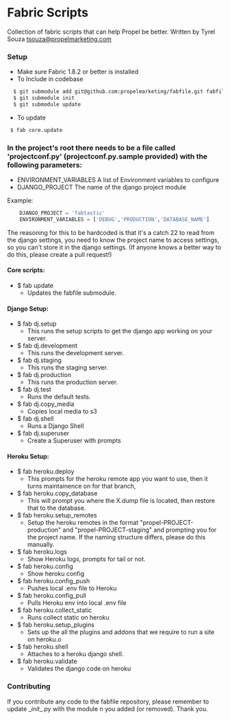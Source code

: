 Fabric Scripts
==============
Collection of fabric scripts that can help Propel be better. Written by
Tyrel Souza <tsouza@propelmarketing.com>


### Setup
* Make sure Fabric 1.8.2 or better is installed
* To Include in codebase

```bash
  $ git submodule add git@github.com:propelmarketing/fabfile.git fabfile
  $ git submodule init
  $ git submodule update
```

* To update

```bash
 $ fab core.update
```

### In the project's root there needs to be a file called 'projectconf.py' (projectconf.py.sample provided) with the following parameters:
* ENVIRONMENT_VARIABLES A list of Environment variables to configure
* DJANGO_PROJECT The name of the django project module

Example:

```python
    DJANGO_PROJECT = 'fabtastic'
    ENVIRONMENT_VARIABLES = ['DEBUG','PRODUCTION','DATABASE_NAME']
```

The reasoning for this to be hardcoded is that it's a catch 22 to read from the
django settings, you need to know the project name to access settings, so you can't store it in the django settings. (If anyone knows a better way to do this, please create a pull request!)

#### Core scripts:
* $ fab update 
    * Updates the fabfile submodule.

#### Django Setup:
* $ fab dj.setup
    * This runs the setup scripts to get the django app working on your server.
* $ fab dj.development
    * This runs the development server.
* $ fab dj.staging
    * This runs the staging server.
* $ fab dj.production 
    * This runs the production server.
* $ fab dj.test
    * Runs the default tests. 
* $ fab dj.copy_media
    * Copies local media to s3
* $ fab dj.shell
    * Runs a Django Shell
* $ fab dj.superuser
    * Create a Superuser with prompts


#### Heroku Setup:
* $ fab heroku.deploy
    * This prompts for the heroku remote app you want to use, then it turns
      maintainence on for that branch,
* $ fab heroku.copy_database
    * This will prompt you where the X.dump file is located, then restore that
      to the database.
* $ fab heroku.setup_remotes
    * Setup the heroku remotes in the format "propel-PROJECT-production" and
      "propel-PROJECT-staging" and prompting you for the project name. If the
naming structure differs, please do this manually. 
* $ fab heroku.logs
    * Show Heroku logs, prompts for tail or not.
* $ fab heroku.config
    * Show heroku config
* $ fab heroku.config_push
    * Pushes local .env file to Heroku
* $ fab heroku.config_pull
    * Pulls Heroku env into local .env file
* $ fab heroku.collect_static
    * Runs collect static on heroku
* $ fab heroku.setup_plugins
    * Sets up the all the plugins and addons that we require to run a site on heroku.o
* $ fab heroku.shell
    * Attaches to a heroku django shell.
* $ fab heroku.validate
    * Validates the django code on heroku



### Contributing
If you contribute any code to the fabfile repository, please remember to update \__init__.py with the module n you added (or removed). Thank you.
